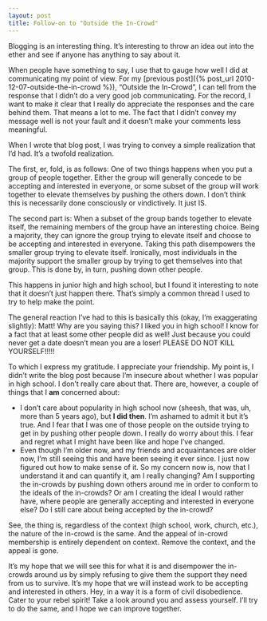 ```yaml
---
layout: post
title: Follow-on to "Outside the In-Crowd"
---
```

Blogging is an interesting thing.  It’s interesting to throw an idea out into the ether and see if anyone has anything to say about it.

When people have something to say, I use that to gauge how well I did at communicating my point of view.  For my [previous post]({% post_url 2010-12-07-outside-the-in-crowd %}), “Outside the In-Crowd”, I can tell from the response that I didn’t do a very good job communicating.  For the record, I want to make it clear that I really do appreciate the responses and the care behind them.  That means a lot to me.  The fact that I didn’t convey my message well is not your fault and it doesn’t make your comments less meaningful.

When I wrote that blog post, I was trying to convey a simple realization that I’d had.  It’s a twofold realization.

The first, er, fold, is as follows:  One of two things happens when you put a group of people together.  Either the group will generally concede to be accepting and interested in everyone, or some subset of the group will work together to elevate themselves by pushing the others down.  I don’t think this is necessarily done consciously or vindictively.  It just IS.

The second part is:  When a subset of the group bands together to elevate itself, the remaining members of the group have an interesting choice.  Being a majority, they can ignore the group trying to elevate itself and choose to be accepting and interested in everyone.  Taking this path disempowers the smaller group trying to elevate itself.  Ironically, most individuals in the majority support the smaller group by trying to get themselves into that group.  This is done by, in turn, pushing down other people.

This happens in junior high and high school, but I found it interesting to note that it doesn’t just happen there.  That’s simply a common thread I used to try to help make the point.

The general reaction I’ve had to this is basically this (okay, I’m exaggerating slightly):  Matt!  Why are you saying this?  I liked you in high school!  I know for a fact that at least some other people did as well!  Just because you could never get a date doesn’t mean you are a loser!  PLEASE DO NOT KILL YOURSELF!!!!!

To which I express my gratitude.  I appreciate your friendship.  My point is, I didn’t write the blog post because I’m insecure about whether I was popular in high school.  I don’t really care about that.  There are, however, a couple of things that I **am** concerned about:

* I don’t care about popularity in high school now (sheesh, that was, uh, more than 5 years ago), but **I did then**.  I’m ashamed to admit it but it’s true.  And I fear that I was one of those people on the outside trying to get in by pushing other people down.  I really do worry about this.  I fear and regret what I might have been like and hope I’ve changed.
* Even though I’m older now, and my friends and acquaintances are older now, I’m still seeing this and have been seeing it ever since.  I just now figured out how to make sense of it.  So my concern now is, now that I understand it and can quantify it, am I really changing?  Am I supporting the in-crowds by pushing down others around me in order to conform to the ideals of the in-crowds?  Or am I creating the ideal I would rather have, where people are generally accepting and interested in everyone else?  Do I still care about being accepted by the in-crowd?

See, the thing is, regardless of the context (high school, work, church, etc.), the nature of the in-crowd is the same.  And the appeal of in-crowd membership is entirely dependent on context.  Remove the context, and the appeal is gone.

It’s my hope that we will see this for what it is and disempower the in-crowds around us by simply refusing to give them the support they need from us to survive.  It’s my hope that we will instead work to be accepting and interested in others.  Hey, in a way it is a form of civil disobedience.  Cater to your rebel spirit!  Take a look around you and assess yourself.  I’ll try to do the same, and I hope we can improve together.